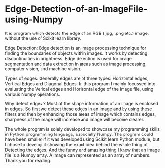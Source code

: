 # Edge-Detection-of-an-ImageFile-using-Numpy
It is program which detects the edge of an RGB (.jpg, .png etc.) image, without the use of Scikit learn library.

Edge Detection: 
                  Edge detection is an image processing technique for finding the boundaries of objects within images. It works by detecting discontinuities in brightness. Edge detection is used for image segmentation and data extraction in areas such as image processing, computer vision, and machine vision.
                  
Types of edges:
Generally edges are of three types: Horizontal edges, Vertical Edges and Diagonal Edges. In this program I mainly focussed into evaluating the Verical edges and Horizontal edge of the Image file, using various Numpy operations. 

Why detect edges ?
                Most of the shape information of an image is enclosed in edges. So first we detect these edges in an image and by using these filters and then by enhancing those areas of image which contains edges, sharpness of the image will increase and image will become clearer.
                
The whole program is solely developed to showcase my programming skills in Python programming language, especially Numpy. The program could have been smaller if it was developed using Scikit learn Python module, but I chose to develop it showing the exact idea behind the whole thing of Detecting the edges. And the funny and amazing thing I knew that an image file is a Numpy array. A image can represented as an array of numbers. Thank you for reading.

